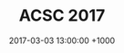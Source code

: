 ---
layout: post
title:  ACSC 2017
description: I've been selected to talk about my research into bio-monitoring and the associated security implications.
date:   2017-03-03 13:00:00 +1000
---